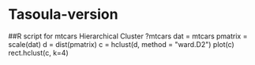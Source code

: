 # Tasoula-version
##R script for mtcars Hierarchical Cluster
?mtcars
dat = mtcars
pmatrix = scale(dat)
d = dist(pmatrix)
c = hclust(d, method = "ward.D2")
plot(c)
rect.hclust(c, k=4)
